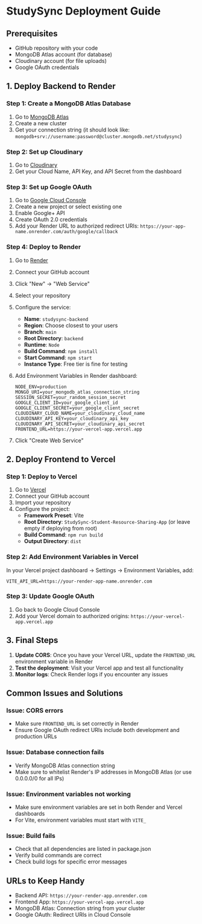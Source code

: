 # StudySync Deployment Guide

## Prerequisites
- GitHub repository with your code
- MongoDB Atlas account (for database)
- Cloudinary account (for file uploads)
- Google OAuth credentials

## 1. Deploy Backend to Render

### Step 1: Create a MongoDB Atlas Database
1. Go to [MongoDB Atlas](https://www.mongodb.com/atlas)
2. Create a new cluster
3. Get your connection string (it should look like: `mongodb+srv://username:password@cluster.mongodb.net/studysync`)

### Step 2: Set up Cloudinary
1. Go to [Cloudinary](https://cloudinary.com/)
2. Get your Cloud Name, API Key, and API Secret from the dashboard

### Step 3: Set up Google OAuth
1. Go to [Google Cloud Console](https://console.cloud.google.com/)
2. Create a new project or select existing one
3. Enable Google+ API
4. Create OAuth 2.0 credentials
5. Add your Render URL to authorized redirect URIs: `https://your-app-name.onrender.com/auth/google/callback`

### Step 4: Deploy to Render
1. Go to [Render](https://render.com/)
2. Connect your GitHub account
3. Click "New" → "Web Service"
4. Select your repository
5. Configure the service:
   - **Name**: `studysync-backend`
   - **Region**: Choose closest to your users
   - **Branch**: `main`
   - **Root Directory**: `backend`
   - **Runtime**: `Node`
   - **Build Command**: `npm install`
   - **Start Command**: `npm start`
   - **Instance Type**: Free tier is fine for testing

6. Add Environment Variables in Render dashboard:
   ```
   NODE_ENV=production
   MONGO_URI=your_mongodb_atlas_connection_string
   SESSION_SECRET=your_random_session_secret
   GOOGLE_CLIENT_ID=your_google_client_id
   GOOGLE_CLIENT_SECRET=your_google_client_secret
   CLOUDINARY_CLOUD_NAME=your_cloudinary_cloud_name
   CLOUDINARY_API_KEY=your_cloudinary_api_key
   CLOUDINARY_API_SECRET=your_cloudinary_api_secret
   FRONTEND_URL=https://your-vercel-app.vercel.app
   ```

7. Click "Create Web Service"

## 2. Deploy Frontend to Vercel

### Step 1: Deploy to Vercel
1. Go to [Vercel](https://vercel.com/)
2. Connect your GitHub account
3. Import your repository
4. Configure the project:
   - **Framework Preset**: Vite
   - **Root Directory**: `StudySync-Student-Resource-Sharing-App` (or leave empty if deploying from root)
   - **Build Command**: `npm run build`
   - **Output Directory**: `dist`

### Step 2: Add Environment Variables in Vercel
In your Vercel project dashboard → Settings → Environment Variables, add:
```
VITE_API_URL=https://your-render-app-name.onrender.com
```

### Step 3: Update Google OAuth
1. Go back to Google Cloud Console
2. Add your Vercel domain to authorized origins: `https://your-vercel-app.vercel.app`

## 3. Final Steps

1. **Update CORS**: Once you have your Vercel URL, update the `FRONTEND_URL` environment variable in Render
2. **Test the deployment**: Visit your Vercel app and test all functionality
3. **Monitor logs**: Check Render logs if you encounter any issues

## Common Issues and Solutions

### Issue: CORS errors
- Make sure `FRONTEND_URL` is set correctly in Render
- Ensure Google OAuth redirect URIs include both development and production URLs

### Issue: Database connection fails
- Verify MongoDB Atlas connection string
- Make sure to whitelist Render's IP addresses in MongoDB Atlas (or use 0.0.0.0/0 for all IPs)

### Issue: Environment variables not working
- Make sure environment variables are set in both Render and Vercel dashboards
- For Vite, environment variables must start with `VITE_`

### Issue: Build fails
- Check that all dependencies are listed in package.json
- Verify build commands are correct
- Check build logs for specific error messages

## URLs to Keep Handy
- Backend API: `https://your-render-app.onrender.com`
- Frontend App: `https://your-vercel-app.vercel.app`
- MongoDB Atlas: Connection string from your cluster
- Google OAuth: Redirect URIs in Cloud Console
